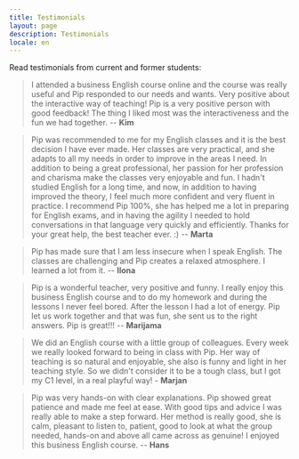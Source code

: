 ```yaml
---
title: Testimonials
layout: page
description: Testimonials
locale: en
---
```



Read testimonials from current and former students:

> I attended a business English course online and the course was really useful and Pip responded to our needs and wants. Very positive about the interactive way of teaching! Pip is a very positive person with good feedback! The thing I liked most was the interactiveness and the fun we had together. -- **Kim**  

> Pip was recommended to me for my English classes and it is the best
decision I have ever made. Her classes are very practical, and she adapts
to all my needs in order to improve in the areas I need. In addition to
being a great professional, her passion for her profession and charisma
make the classes very enjoyable and fun.
I hadn't studied English for a long time, and now, in addition to having
improved the theory, I feel much more confident and very fluent in
practice. I recommend Pip 100%, she has helped me a lot in preparing for
English exams, and in having the agility I needed to hold conversations in
that language very quickly and efficiently. Thanks for your great help, the
best teacher ever. :) -- **Marta**

> Pip has made sure that I am less insecure when I speak English. The classes
are challenging and Pip creates a relaxed atmosphere. I learned a lot from
it. -- **Ilona**

> Pip is a wonderful teacher, very positive and funny. I really enjoy this business English course and to do my homework and during the lessons I never feel bored. After the lesson I had a lot of energy. Pip let us work together and that was fun, she sent us to the right answers. Pip is great!!! -- **Marijama**

> We did an English course with a little group of colleagues. Every week we
really looked forward to being in class with Pip.
Her way of teaching is so natural and enjoyable, she also is funny and
light in her teaching style.
So we didn't consider it to be a tough class, but I got my C1 level, in a
real playful way! - **Marjan**

> Pip was very hands-on with clear explanations. Pip showed great patience and made me feel at ease. With good tips and advice I was really able to make a step forward. Her method is really good, she is calm, pleasant to listen to, patient, good to look at what the group needed, hands-on and above all came across as genuine! I enjoyed this business English course. -- **Hans**


